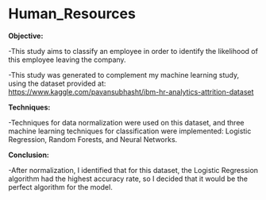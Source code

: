 # Human_Resources

**Objective:**

 -This study aims to classify an employee in order to identify the likelihood of this employee leaving the company.
 
 -This study was generated to complement my machine learning study, using the dataset provided at: https://www.kaggle.com/pavansubhasht/ibm-hr-analytics-attrition-dataset


**Techniques:**

 -Techniques for data normalization were used on this dataset, and three machine learning techniques for classification were implemented: Logistic Regression, Random Forests, and Neural Networks.


**Conclusion:**

 -After normalization, I identified that for this dataset, the Logistic Regression algorithm had the highest accuracy rate, so I decided that it would be the perfect algorithm for the model.
